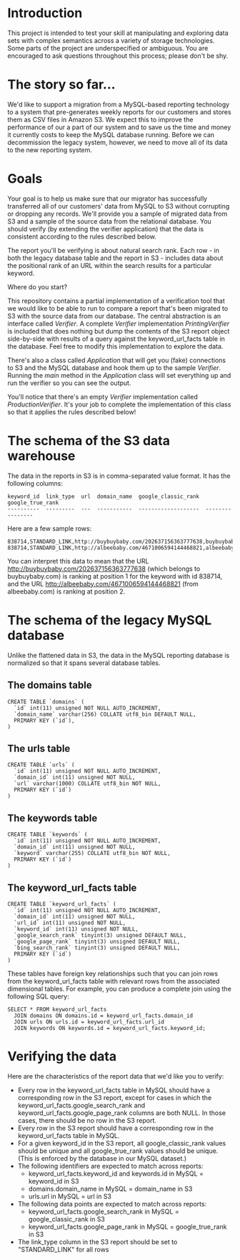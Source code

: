 # Introduction

This project is intended to test your skill at manipulating and exploring data sets with complex semantics across a variety of storage technologies. Some parts of the project are underspecified or ambiguous. You are encouraged to ask questions throughout this process; please don't be shy.

# The story so far...

We'd like to support a migration from a MySQL-based reporting technology to a system that pre-generates weekly reports for our customers and stores them as CSV files in Amazon S3. We expect this to improve the performance of our a part of our system and to save us the time and money it currently costs to keep the MySQL database running. Before we can decommission the legacy system, however, we need to move all of its data to the new reporting system.

# Goals

Your goal is to help us make sure that our migrator has successfully transferred all of our customers' data from MySQL to S3 without corrupting or dropping any records. We'll provide you a sample of migrated data from S3 and a sample of the source data from the relational database. You should verify (by extending the verifier application) that the data is consistent according to the rules described below.

The report you'll be verifying is about natural search rank. Each row - in both the legacy database table and the report in S3 - includes data about the positional rank of an URL within the search results for a particular keyword.

Where do you start?

This repository contains a partial implementation of a verification tool that we would like to be able to run to compare a report that's been migrated to S3 with the source data from our database. The central abstraction is an interface called _Verifier_. A complete _Verifier_ implementation _PrintingVerifier_ is included that does nothing but dump the contents of the S3 report object side-by-side with results of a query against the keyword\_url\_facts table in the database. Feel free to modify this implementation to explore the data.

There's also a class called _Application_ that will get you (fake) connections to S3 and the MySQL database and hook them up to the sample _Verifier_. Running the _main_ method in the _Application_ class will set everything up and run the verifier so you can see the output.

You'll notice that there's an empty _Verifier_ implementation called _ProductionVerifier_. It's your job to complete the implementation of this class so that it applies the rules described below!

# The schema of the S3 data warehouse

The data in the reports in S3 is in comma-separated value format. It has the following columns:

    keyword_id  link_type  url  domain_name  google_classic_rank  google_true_rank
    ----------  ---------  ---  -----------  -------------------  ----------------

Here are a few sample rows:

    838714,STANDARD_LINK,http://buybuybaby.com/202637156363777638,buybuybaby.com,1,1
    838714,STANDARD_LINK,http://albeebaby.com/4671006594144468821,albeebaby.com,2,2

You can interpret this data to mean that the URL http://buybuybaby.com/202637156363777638 (which belongs to buybuybaby.com) is ranking at position 1 for the keyword with id 838714, and the URL http://albeebaby.com/4671006594144468821 (from albeebaby.com) is ranking at position 2.

# The schema of the legacy MySQL database

Unlike the flattened data in S3, the data in the MySQL reporting database is normalized so that it spans several database tables.

## The domains table

    CREATE TABLE `domains` (
      `id` int(11) unsigned NOT NULL AUTO_INCREMENT,
      `domain_name` varchar(256) COLLATE utf8_bin DEFAULT NULL,
      PRIMARY KEY (`id`),
    )

## The urls table

    CREATE TABLE `urls` (
      `id` int(11) unsigned NOT NULL AUTO_INCREMENT,
      `domain_id` int(11) unsigned NOT NULL,
      `url` varchar(1000) COLLATE utf8_bin NOT NULL,
      PRIMARY KEY (`id`)
    )

## The keywords table

    CREATE TABLE `keywords` (
      `id` int(11) unsigned NOT NULL AUTO_INCREMENT,
      `domain_id` int(11) unsigned NOT NULL,
      `keyword` varchar(255) COLLATE utf8_bin NOT NULL,
      PRIMARY KEY (`id`)
    )

## The keyword\_url\_facts table

    CREATE TABLE `keyword_url_facts` (
      `id` int(11) unsigned NOT NULL AUTO_INCREMENT,
      `domain_id` int(11) unsigned NOT NULL,
      `url_id` int(11) unsigned NOT NULL,
      `keyword_id` int(11) unsigned NOT NULL,
      `google_search_rank` tinyint(3) unsigned DEFAULT NULL,
      `google_page_rank` tinyint(3) unsigned DEFAULT NULL,
      `bing_search_rank` tinyint(3) unsigned DEFAULT NULL,
      PRIMARY KEY (`id`)
    )

These tables have foreign key relationships such that you can join rows from the keyword\_url\_facts table with relevant rows from the associated dimensional tables. For example, you can produce a complete join using the following SQL query:

    SELECT * FROM keyword_url_facts
      JOIN domains ON domains.id = keyword_url_facts.domain_id
      JOIN urls ON urls.id = keyword_url_facts.url_id
      JOIN keywords ON keywords.id = keyword_url_facts.keyword_id;

# Verifying the data

Here are the characteristics of the report data that we'd like you to verify:

* Every row in the keyword\_url\_facts table in MySQL should have a corresponding row in the S3 report, except for cases in which the keyword\_url\_facts.google\_search\_rank and keyword\_url\_facts.google\_page\_rank columns are both NULL. In those cases, there should be no row in the S3 report.
* Every row in the S3 report should have a corresponding row in the keyword\_url\_facts table in MySQL.
* For a given keyword\_id in the S3 report, all google\_classic\_rank values should be unique and all google\_true\_rank values should be unique. (This is enforced by the database in our MySQL dataset.)
* The following identifiers are expected to match across reports:
    * keyword\_url\_facts.keyword_id and keywords.id in MySQL = keyword\_id in S3
    * domains.domain_name in MySQL = domain\_name in S3
    * urls.url in MySQL = url in S3
* The following data points are expected to match across reports:
    * keyword\_url\_facts.google\_search\_rank in MySQL = google\_classic\_rank in S3
    * keyword\_url\_facts.google\_page\_rank in MySQL = google\_true\_rank in S3
* The link\_type column in the S3 report should be set to "STANDARD\_LINK" for all rows
